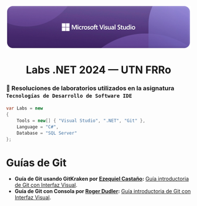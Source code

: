[![MasterHead](https://github.com/MVRU/LABS-NET/blob/5d2ec769fdc1b8e796a40896b8e145463dcff068/assets/VisualStudioLogo.png)](https://visualstudio.microsoft.com/wp-content/uploads/2023/01/VisualStudioLogo.webp)

<h1 align="center">Labs .NET 2024 — UTN FRRo</h1>

### 👾 Resoluciones de laboratorios utilizados en la asignatura ```Tecnologías de Desarrollo de Software IDE```

```csharp
var Labs = new
{
    Tools = new[] { "Visual Studio", ".NET", "Git" },
    Language = "C#",
    Database = "SQL Server"
};
```

# Guías de Git

- **Guía de Git usando GitKraken por [Ezequiel Castaño](https://github.com/ELC):** [Guía introductoria de Git con Interfaz Visual](https://elc.github.io/posts/git-guide-with-visual-interface/es/).
- **Guía de Git con Consola por [Roger Dudler](https://github.com/rogerdudler/):** [Guía introductoria de Git con Interfaz Visual](https://elc.github.io/posts/git-guide-with-visual-interface/es/).
